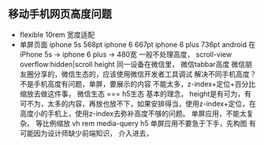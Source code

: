 ## 移动手机网页高度问题
- flexible 10rem 宽度适配
- 单屏页面 
iphone 5s 568pt
iphone 6 667pt
iphone 6 plus 736pt
android 在iPhone 5s -> iphone 6 plus -> 480宽
一般不处理高度， scroll-view
overflow:hidden|scroll 
height 同一设备在微信里，
微信tabbar高度
微信朋友圈分享的，微信生态的，应该使用微信开发者工具调试
解决不同手机高度？
不是手机高度有问题，单屏，要展示的内容
不能太多，z-index+定位+百分比缩放去做这件事，
微信生态 === h5生态
基本的理念， height是有可为，有可不为，太多的内容，再放也放不下，如果安排得当，使用z-index+定位，在高度小的手机上，使用z-index去弥补高度不够的问题。
单屏应用，不能太复杂。
等比例缩放 vh rem media-query
h5 单屏应用不要急于下手，先构图
有可能因为设计师缺少前端知识，
介入进去，